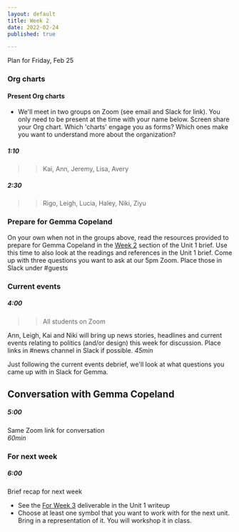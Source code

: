 ```yaml
---
layout: default
title: Week 2
date: 2022-02-24
published: true

---
```

Plan for Friday, Feb 25

### Org charts


#### Present Org charts
- We'll meet in two groups on Zoom (see email and Slack for link). You only need to be present at the time with your name below. Screen share your Org chart. Which 'charts' engage you as forms? Which ones make you want to understand more about the organization?

##### 1:10

>> Kai, Ann, Jeremy, Lisa, Avery

##### 2:30

>> Rigo, Leigh, Lucia, Haley, Niki, Ziyu



### Prepare for Gemma Copeland

On your own when not in the groups above, read the resources provided to prepare for Gemma Copeland in the [Week 2](/2022/02/18/unit1.html#week2) section of the Unit 1 brief. Use this time to also look at the readings and references in the Unit 1 brief. Come up with three questions you want to ask at our 5pm Zoom. Place those in Slack under #guests 

### Current events

##### 4:00

>> All students on Zoom

Ann, Leigh, Kai and Niki will bring up news stories, headlines and current events relating to politics (and/or design) this week for discussion. Place links in #news channel in Slack if possible. 
*45min* 

Just following the current events debrief, we'll look at what questions you came up with in Slack for Gemma.

## Conversation with Gemma Copeland

##### 5:00

Same Zoom link for conversation <br>
*60min*


### For next week

##### 6:00

Brief recap for next week

- See the [For Week 3](/2022/02/18/unit1.html#week3) deliverable in the Unit 1 writeup
- Choose at least one symbol that you want to work with for the next unit. Bring in a representation of it. You will workshop it in class. 
